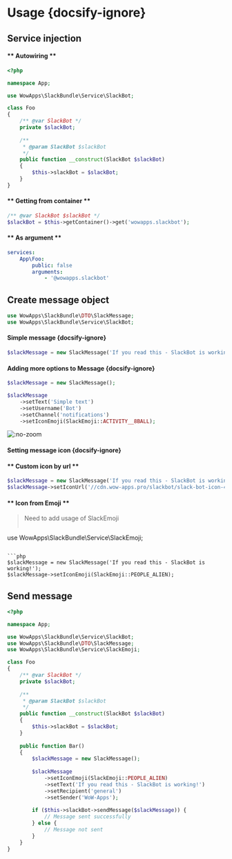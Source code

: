 # Usage {docsify-ignore}

## Service injection

<!-- tabs:start -->

#### ** Autowiring **
```php
<?php

namespace App;

use WowApps\SlackBundle\Service\SlackBot;

class Foo
{
    /** @var SlackBot */
    private $slackBot;
    
    /**
     * @param SlackBot $slackBot
     */
    public function __construct(SlackBot $slackBot)
    {
        $this->slackBot = $slackBot;
    }
}
```

#### ** Getting from container **
```php
/** @var SlackBot $slackBot */
$slackBot = $this->getContainer()->get('wowapps.slackbot');
```

#### ** As argument **
```yaml
services:
    App\Foo:
        public: false
        arguments:
            - '@wowapps.slackbot'
```

<!-- tabs:end -->

## Create message object

```php
use WowApps\SlackBundle\DTO\SlackMessage;
use WowApps\SlackBundle\Service\SlackBot;
```

#### Simple message {docsify-ignore}

```php
$slackMessage = new SlackMessage('If you read this - SlackBot is working!');
```

#### Adding more options to Message {docsify-ignore}

```php
$slackMessage = new SlackMessage();

$slackMessage
    ->setText('Simple text')
    ->setUsername('Bot')
    ->setChannel('notifications')
    ->setIconEmoji(SlackEmoji::ACTIVITY__8BALL);
```

![](https://wow-apps.github.io/symfony-slack-bot/assets/images/docs/using-1.jpg ":no-zoom")

#### Setting message icon {docsify-ignore}
<!-- tabs:start -->
#### ** Custom icon by url **
```php
$slackMessage = new SlackMessage('If you read this - SlackBot is working!');
$slackMessage->setIconUrl('//cdn.wow-apps.pro/slackbot/slack-bot-icon-48.png');
```

#### ** Icon from Emoji **
> Need to add usage of SlackEmoji
> ```php
use WowApps\SlackBundle\Service\SlackEmoji;
```

```php
$slackMessage = new SlackMessage('If you read this - SlackBot is working!');
$slackMessage->setIconEmoji(SlackEmoji::PEOPLE_ALIEN);
```
<!-- tabs:end -->

## Send message

```php
<?php

namespace App;

use WowApps\SlackBundle\Service\SlackBot;
use WowApps\SlackBundle\DTO\SlackMessage;
use WowApps\SlackBundle\Service\SlackEmoji;

class Foo
{
    /** @var SlackBot */
    private $slackBot;
    
    /**
     * @param SlackBot $slackBot
     */
    public function __construct(SlackBot $slackBot)
    {
        $this->slackBot = $slackBot;
    }
    
    public function Bar()
    {
        $slackMessage = new SlackMessage();
        
        $slackMessage
            ->setIconEmoji(SlackEmoji::PEOPLE_ALIEN)
            ->setText('If you read this - SlackBot is working!')
            ->setRecipient('general')
            ->setSender('WoW-Apps');
        
        if ($this->slackBot->sendMessage($slackMessage)) {
            // Message sent successfully
        } else {
            // Message not sent
        }
    }
}
```

